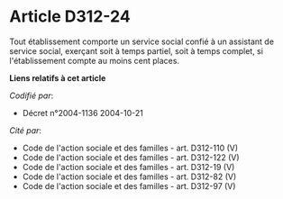 # Article D312-24

Tout établissement comporte un service social confié à un assistant de service social, exerçant soit à temps partiel, soit à
temps complet, si l'établissement compte au moins cent places.

**Liens relatifs à cet article**

_Codifié par_:

  - Décret n°2004-1136 2004-10-21

_Cité par_:

  - Code de l'action sociale et des familles - art. D312-110 (V)
  - Code de l'action sociale et des familles - art. D312-122 (V)
  - Code de l'action sociale et des familles - art. D312-19 (V)
  - Code de l'action sociale et des familles - art. D312-82 (V)
  - Code de l'action sociale et des familles - art. D312-97 (V)
